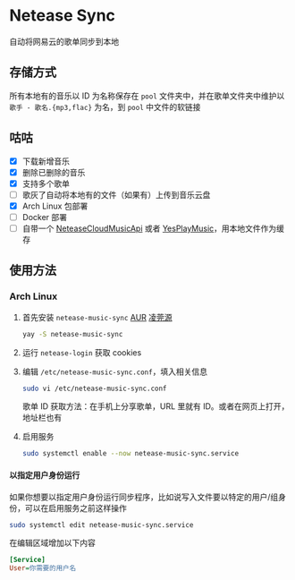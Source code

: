 # Netease Sync

自动将网易云的歌单同步到本地

## 存储方式

所有本地有的音乐以 ID 为名称保存在 `pool` 文件夹中，并在歌单文件夹中维护以 `歌手 - 歌名.{mp3,flac}` 为名，到 `pool` 中文件的软链接

## 咕咕

- [x] 下载新增音乐
- [x] 删除已删除的音乐
- [x] 支持多个歌单
- [ ] 歌灰了自动将本地有的文件（如果有）上传到音乐云盘
- [x] Arch Linux 包部署
- [ ] Docker 部署
- [ ] 自带一个 [NeteaseCloudMusicApi](https://github.com/Binaryify/NeteaseCloudMusicApi) 或者 [YesPlayMusic](https://github.com/qier222/YesPlayMusic)，用本地文件作为缓存

## 使用方法

### Arch Linux

1. 首先安装 `netease-music-sync` [AUR](https://aur.archlinux.org/packages/netease-music-sync) [凌莞源](https://pacman.ltd/x86_64/netease-music-sync)

   ```bash
   yay -S netease-music-sync
   ```

2. 运行 `netease-login` 获取 cookies

3. 编辑 `/etc/netease-music-sync.conf`，填入相关信息

   ```bash
   sudo vi /etc/netease-music-sync.conf
   ```

   歌单 ID 获取方法：在手机上分享歌单，URL 里就有 ID。或者在网页上打开，地址栏也有

4. 启用服务

   ```bash
   sudo systemctl enable --now netease-music-sync.service
   ```

#### 以指定用户身份运行

如果你想要以指定用户身份运行同步程序，比如说写入文件要以特定的用户/组身份，可以在启用服务之前这样操作

```bash
sudo systemctl edit netease-music-sync.service
```

在编辑区域增加以下内容

```ini
[Service]
User=你需要的用户名
```
